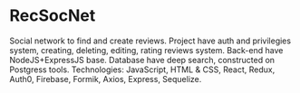 # RecSocNet
Social network to find and create reviews. Project have auth and privilegies system, creating, deleting, editing, rating reviews system.
Back-end have NodeJS+ExpressJS base. Database have deep search, constructed on Postgress tools.
Technologies:
JavaScript,
HTML & CSS,
React,
Redux,
Auth0,
Firebase,
Formik,
Axios,
Express,
Sequelize.
